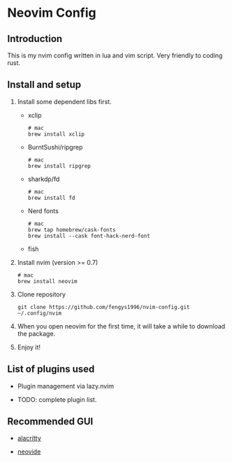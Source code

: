 # Neovim Config

## Introduction

This is my nvim config written in lua and vim script. Very friendly to coding rust.

## Install and setup

1. Install some dependent libs first.
    - xclip

        ```shell
        # mac
        brew install xclip
        ```

    - BurntSushi/ripgrep

        ```shell
        # mac 
        brew install ripgrep 
        ```

    - sharkdp/fd

        ```shell
        # mac
        brew install fd
        ```

    - Nerd fonts

        ```shell
        # mac
        brew tap homebrew/cask-fonts
        brew install --cask font-hack-nerd-font
        ```

    - fish

2. Install nvim (version >= 0.7)

    ```shell
    # mac
    brew install neovim
    ```

3. Clone repository

    ```shell
    git clone https://github.com/fengys1996/nvim-config.git ~/.config/nvim
    ```

4. When you open neovim for the first time, it will take a while to download the package.

5. Enjoy it!

## List of plugins used

- Plugin management via lazy.nvim

- TODO: complete plugin list.

## Recommended GUI

- [alacritty](https://github.com/alacritty/alacritty)

- [neovide](https://github.com/neovide/neovide)
